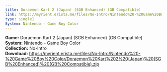 ```yaml
---
title: Doraemon Kart 2 (Japan) (SGB Enhanced) (GB Compatible)
link: https://myrient.erista.me/files/No-Intro/Nintendo%20-%20Game%20Boy%20Color/Doraemon%20Kart%202%20(Japan)%20(SGB%20Enhanced)%20(GB%20Compatible).zip
type: single1
System: Nintendo - Game Boy Color
---
```

<b>Game:</b> Doraemon Kart 2 (Japan) (SGB Enhanced) (GB Compatible)<br>
<b>System:</b> Nintendo - Game Boy Color<br>
<b>Collection:</b> No-Intro<br>
<b>Download:</b> https://myrient.erista.me/files/No-Intro/Nintendo%20-%20Game%20Boy%20Color/Doraemon%20Kart%202%20(Japan)%20(SGB%20Enhanced)%20(GB%20Compatible).zip